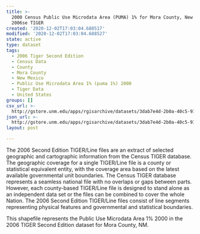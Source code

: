 ```yaml
---
title: >-
  2000 Census Public Use Microdata Area (PUMA) 1% for Mora County, New Mexico,
  2006se TIGER
created: '2020-12-02T17:03:04.688517'
modified: '2020-12-02T17:03:04.688527'
state: active
type: dataset
tags:
  - 2006 Tiger Second Edition
  - Census Data
  - County
  - Mora County
  - New Mexico
  - Public Use Microdata Area 1% (puma 1%) 2000
  - Tiger Data
  - United States
groups: []
csv_url: >-
  http://gstore.unm.edu/apps/rgisarchive/datasets/3dab7e4d-2b0a-40c5-91cd-6a540f7ca257/tgr2006se_mora_puma1.derived.csv
json_url: >-
  http://gstore.unm.edu/apps/rgisarchive/datasets/3dab7e4d-2b0a-40c5-91cd-6a540f7ca257/tgr2006se_mora_puma1.derived.json
layout: post

---
```

The 2006 Second Edition TIGER/Line files are an extract of selected geographic and cartographic information from the Census TIGER database.  The geographic coverage for a single TIGER/Line file is a county or statistical equivalent entity, with the coverage area based on the latest available governmental unit boundaries. The Census TIGER database represents a seamless national file with no overlaps or gaps between parts.  However, each county-based TIGER/Line file is designed to stand alone as an independent data set or the files can be combined to cover the whole Nation.  The 2006 Second Edition  TIGER/Line files consist of line segments representing physical features and governmental and statistical boundaries.

This shapefile represents the Public Use Microdata Area 1% 2000 in the 2006 TIGER Second Edition dataset for Mora County, NM.

